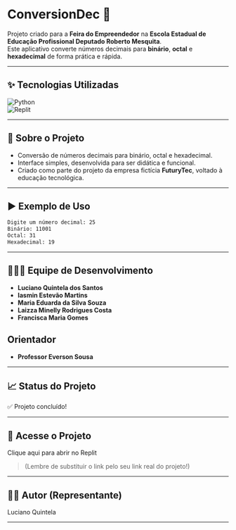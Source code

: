 
# ConversionDec 🔢  
Projeto criado para a **Feira do Empreendedor** na **Escola Estadual de Educação Profissional Deputado Roberto Mesquita**.  
Este aplicativo converte números decimais para **binário**, **octal** e **hexadecimal** de forma prática e rápida.

---

## ✨ Tecnologias Utilizadas

![Python](https://img.shields.io/badge/Python-3776AB?style=for-the-badge&logo=python&logoColor=white)  
![Replit](https://img.shields.io/badge/Replit-667881?style=for-the-badge&logo=replit&logoColor=white)

---

## 📜 Sobre o Projeto

- Conversão de números decimais para binário, octal e hexadecimal.
- Interface simples, desenvolvida para ser didática e funcional.
- Criado como parte do projeto da empresa fictícia **FuturyTec**, voltado à educação tecnológica.

---

## ▶️ Exemplo de Uso

```bash
Digite um número decimal: 25
Binário: 11001
Octal: 31
Hexadecimal: 19
```
---

## 👨‍👩‍👧 Equipe de Desenvolvimento

- **Luciano Quintela dos Santos** 
- **Iasmin Estevão Martins** 
- **Maria Eduarda da Silva Souza** 
- **Laizza Minelly Rodrigues Costa** 
- **Francisca Maria Gomes** 

## Orientador

- **Professor Everson Sousa** 
  
---

## 📈 Status do Projeto

✅ Projeto concluído!


---

## 🔗 Acesse o Projeto

Clique aqui para abrir no Replit

> (Lembre de substituir o link pelo seu link real do projeto!)




---

## 👨‍💻 Autor (Representante)

Luciano Quintela



---



